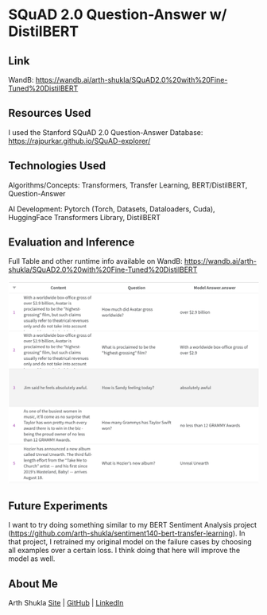 # SQuAD 2.0 Question-Answer w/ DistilBERT

## Link

WandB: https://wandb.ai/arth-shukla/SQuAD2.0%20with%20Fine-Tuned%20DistilBERT

## Resources Used

I used the Stanford SQuAD 2.0 Question-Answer Database: https://rajpurkar.github.io/SQuAD-explorer/

## Technologies Used

Algorithms/Concepts: Transformers, Transfer Learning, BERT/DistilBERT, Question-Answer

AI Development: Pytorch (Torch, Datasets, Dataloaders, Cuda), HuggingFace Transformers Library, DistilBERT

## Evaluation and Inference

Full Table and other runtime info available on WandB: https://wandb.ai/arth-shukla/SQuAD2.0%20with%20Fine-Tuned%20DistilBERT

<div align='center'>
    <a href='https://wandb.ai/arth-shukla/SQuAD2.0%20with%20Fine-Tuned%20DistilBERT/reports/Weave-QA-Inference-23-05-28-20-17-04---Vmlldzo0NDkxMzgy'><img src='imgs/inference_table.png' /></a>
</div>

## Future Experiments

I want to try doing something similar to my BERT Sentiment Analysis project (https://github.com/arth-shukla/sentiment140-bert-transfer-learning). In that project, I retrained my original model on the failure cases by choosing all examples over a certain loss. I think doing that here will improve the model as well.

## About Me

Arth Shukla [Site](https://arth.website) | [GitHub](https://github.com/arth-shukla) | [LinkedIn](https://www.linkedin.com/in/arth-shukla/)
